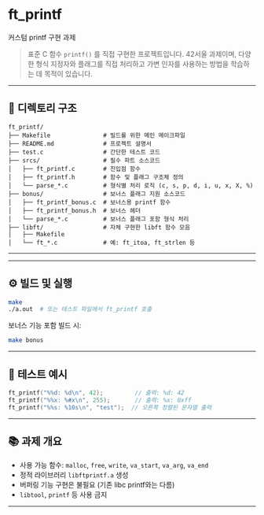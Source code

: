 # ft\_printf

커스텀 printf 구현 과제

> 표준 C 함수 `printf()` 를 직접 구현한 프로젝트입니다. 42서울 과제이며, 다양한 형식 지정자와 플래그를 직접 처리하고 가변 인자를 사용하는 방법을 학습하는 데 목적이 있습니다.

---

## 📁 디렉토리 구조

```
ft_printf/
├── Makefile               # 빌드를 위한 메인 메이크파일
├── README.md              # 프로젝트 설명서
├── test.c                 # 간단한 테스트 코드
├── srcs/                  # 필수 파트 소스코드
│   ├── ft_printf.c        # 진입점 함수
│   ├── ft_printf.h        # 함수 및 플래그 구조체 정의
│   └── parse_*.c          # 형식별 처리 로직 (c, s, p, d, i, u, x, X, %)
├── bonus/                 # 보너스 플래그 지원 소스코드
│   ├── ft_printf_bonus.c  # 보너스용 printf 함수
│   ├── ft_printf_bonus.h  # 보너스 헤더
│   └── parse_*.c          # 보너스 플래그 포함 형식 처리
├── libft/                 # 자체 구현한 libft 함수 모음
│   ├── Makefile
│   └── ft_*.c             # 예: ft_itoa, ft_strlen 등
```

---

---

## ⚙️ 빌드 및 실행

```bash
make
./a.out  # 또는 테스트 파일에서 ft_printf 호출
```

보너스 기능 포함 빌드 시:

```bash
make bonus
```

---

## 🧪 테스트 예시

```c
ft_printf("%%d: %d\n", 42);         // 출력: %d: 42
ft_printf("%%x: %#x\n", 255);       // 출력: %x: 0xff
ft_printf("%%s: %10s\n", "test");  // 오른쪽 정렬된 문자열 출력
```

---

## 📚 과제 개요

* 사용 가능 함수: `malloc`, `free`, `write`, `va_start`, `va_arg`, `va_end`
* 정적 라이브러리 `libftprintf.a` 생성
* 버퍼링 기능 구현은 불필요 (기존 libc printf와는 다름)
* `libtool`, `printf` 등 사용 금지

---
